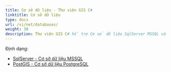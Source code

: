 ```yaml
---
title: Cơ sở dữ liệu - Thư viện GIS C#
linktitle: Cơ sở dữ liệu
type: docs
url: /vi/net/databases/
weight: 30
description: Thư viện GIS C# hỗ trợ Cơ sở dữ liệu SqlServer MSSQL và Cơ sở dữ liệu PostGIS PostgreSQL
---
```


Định dạng:

- [SqlServer - Cơ sở dữ liệu MSSQL](/gis/vi/sql-server/)
- [PostGIS - Cơ sở dữ liệu PostgreSQL](/gis/vi/postgre-sql/)
